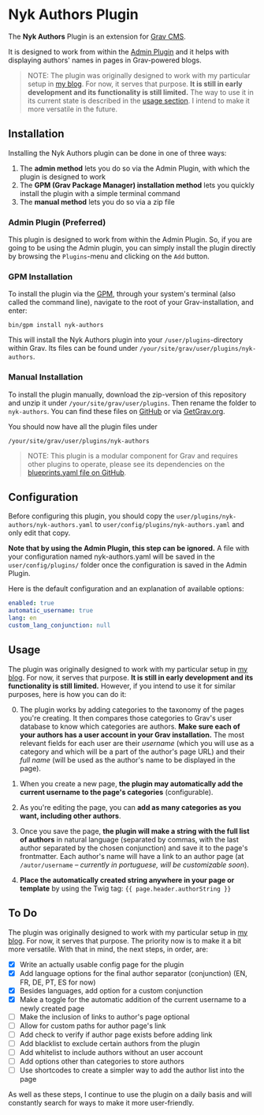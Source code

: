 # Nyk Authors Plugin

The **Nyk Authors** Plugin is an extension for [Grav CMS](http://github.com/getgrav/grav).

It is designed to work from within the [Admin Plugin](http://github.com/getgrav/grav-plugin-admin) and it helps with displaying authors' names in pages in Grav-powered blogs.

> NOTE: The plugin was originally designed to work with my particular setup in [my blog](https://ideal-social.com). For now, it serves that purpose. **It is still in early development and its functionality is still limited.** The way to use it in its current state is described in the [usage section](#usage). I intend to make it more versatile in the future.

## Installation

Installing the Nyk Authors plugin can be done in one of three ways:
1. The **admin method** lets you do so via the Admin Plugin, with which the plugin is designed to work
2. The **GPM (Grav Package Manager) installation method** lets you quickly install the plugin with a simple terminal command
3. The **manual method** lets you do so via a zip file

### Admin Plugin (Preferred)

This plugin is designed to work from within the Admin Plugin. So, if you are going to be using the Admin plugin, you can simply install the plugin directly by browsing the `Plugins`-menu and clicking on the `Add` button.

### GPM Installation

To install the plugin via the [GPM](http://learn.getgrav.org/advanced/grav-gpm), through your system's terminal (also called the command line), navigate to the root of your Grav-installation, and enter:

    bin/gpm install nyk-authors

This will install the Nyk Authors plugin into your `/user/plugins`-directory within Grav. Its files can be found under `/your/site/grav/user/plugins/nyk-authors`.

### Manual Installation

To install the plugin manually, download the zip-version of this repository and unzip it under `/your/site/grav/user/plugins`. Then rename the folder to `nyk-authors`. You can find these files on [GitHub](https://github.com/Nykold/nyk-authors) or via [GetGrav.org](http://getgrav.org/downloads/plugins#extras).

You should now have all the plugin files under

    /your/site/grav/user/plugins/nyk-authors
	
> NOTE: This plugin is a modular component for Grav and requires other plugins to operate, please see its dependencies on the [blueprints.yaml file on GitHub](https://github.com/Nykold/nyk-authors/blob/master/blueprints.yaml).

## Configuration

Before configuring this plugin, you should copy the `user/plugins/nyk-authors/nyk-authors.yaml` to `user/config/plugins/nyk-authors.yaml` and only edit that copy.

**Note that by using the Admin Plugin, this step can be ignored.** A file with your configuration named nyk-authors.yaml will be saved in the `user/config/plugins/` folder once the configuration is saved in the Admin Plugin.

Here is the default configuration and an explanation of available options:

```yaml
enabled: true
automatic_username: true
lang: en
custom_lang_conjunction: null
```

<a id="usage"></a>

## Usage

The plugin was originally designed to work with my particular setup in [my blog](https://ideal-social.com). For now, it serves that purpose. **It is still in early development and its functionality is still limited.** However, if you intend to use it for similar purposes, here is how you can do it:

0. The plugin works by adding categories to the taxonomy of the pages you're creating. It then compares those categories to Grav's user database to know which categories are authors. **Make sure each of your authors has a user account in your Grav installation.** The most relevant fields for each user are their *username* (which you will use as a category and which will be a part of the author's page URL) and their *full name* (will be used as the author's name to be displayed in the page).

1. When you create a new page, **the plugin may automatically add the current username to the page's categories** (configurable).

2. As you're editing the page, you can **add as many categories as you want, including other authors**.

3. Once you save the page, **the plugin will make a string with the full list of authors** in natural language (separated by commas, with the last author separated by the chosen conjunction) and save it to the page's frontmatter. Each author's name will have a link to an author page (at `/autor/username` – *currently in portuguese, will be customizable soon*).

4. **Place the automatically created string anywhere in your page or template** by using the Twig tag: `{{ page.header.authorString }}`

## To Do
The plugin was originally designed to work with my particular setup in [my blog](https://ideal-social.com). For now, it serves that purpose. The priority now is to make it a bit more versatile. With that in mind, the next steps, in order, are:

- [x] Write an actually usable config page for the plugin
- [x] Add language options for the final author separator (conjunction) (EN, FR, DE, PT, ES for now)
- [x] Besides languages, add option for a custom conjunction
- [x] Make a toggle for the automatic addition of the current username to a newly created page
- [ ] Make the inclusion of links to author's page optional
- [ ] Allow for custom paths for author page's link
- [ ] Add check to verify if author page exists before adding link
- [ ] Add blacklist to exclude certain authors from the plugin
- [ ] Add whitelist to include authors without an user account
- [ ] Add options other than categories to store authors
- [ ] Use shortcodes to create a simpler way to add the author list into the page

As well as these steps, I continue to use the plugin on a daily basis and will constantly search for ways to make it more user-friendly.

